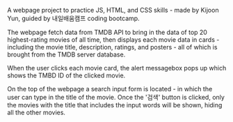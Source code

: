 A webpage project to practice JS, HTML, and CSS skills - made by Kijoon Yun, guided by 내일배움캠프 coding bootcamp.

The webpage fetch data from TMDB API to bring in the data of top 20 highest-rating movies of all time,
then displays each movie data in cards - including the movie title, description, ratings, and posters - all of which is brought from the TMDB server database.

When the user clicks each movie card, the alert messagebox pops up which shows the TMBD ID of the clicked movie.

On the top of the webpage a search input form is located - in which the user can type in the title of the movie.
Once the '검색' button is clicked, only the movies with the title that includes the input words will be shown, hiding all the other movies.
